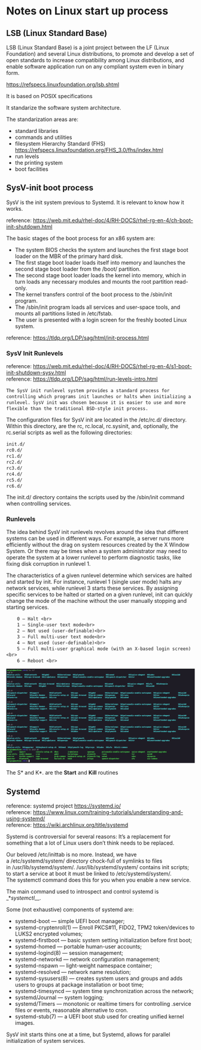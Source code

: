 # Notes on Linux start up process

## LSB (Linux Standard Base)

LSB (Linux Standard Base) is a joint project between the LF (Linux Foundation) and several Linux distributions, to promote and develop a set of open standards to increase 
compatibility among Linux distributions, and enable software application run on any compliant system even in binary form. 

https://refspecs.linuxfoundation.org/lsb.shtml

It is based on POSIX specifications

It standarize the software system architecture.

The standarization areas are:
- standard libraries
- commands and utilities
- filesystem Hierarchy Standard (FHS) https://refspecs.linuxfoundation.org/FHS_3.0/fhs/index.html
- run levels
- the printing system
- boot facilities

## SysV-init boot process

SysV is the init system previous to Systemd. It is relevant to know how it works.

reference: https://web.mit.edu/rhel-doc/4/RH-DOCS/rhel-rg-en-4/ch-boot-init-shutdown.html

The basic stages of the boot process for an x86 system are:

   - The system BIOS checks the system and launches the first stage boot loader on the MBR of the primary hard disk.
   - The first stage boot loader loads itself into memory and launches the second stage boot loader from the /boot/ partition.
   - The second stage boot loader loads the kernel into memory, which in turn loads any necessary modules and mounts the root partition read-only.
   - The kernel transfers control of the boot process to the /sbin/init program.
   - The /sbin/init program loads all services and user-space tools, and mounts all partitions listed in /etc/fstab.
   - The user is presented with a login screen for the freshly booted Linux system.

reference: https://tldp.org/LDP/sag/html/init-process.html




### SysV Init Runlevels

reference: https://web.mit.edu/rhel-doc/4/RH-DOCS/rhel-rg-en-4/s1-boot-init-shutdown-sysv.html <br>
reference: https://tldp.org/LDP/sag/html/run-levels-intro.html

	The SysV init runlevel system provides a standard process for controlling which programs init launches or halts when initializing a runlevel. SysV init was chosen because it is easier to use and more flexible than the traditional BSD-style init process.

The configuration files for SysV init are located in the /etc/rc.d/ directory. Within this directory, are the rc, rc.local, rc.sysinit, and, optionally, the rc.serial scripts as well as the following directories:

```
init.d/
rc0.d/
rc1.d/
rc2.d/
rc3.d/
rc4.d/
rc5.d/
rc6.d/
```
The init.d/ directory contains the scripts used by the /sbin/init command when controlling services. 

### Runlevels

The idea behind SysV init runlevels revolves around the idea that different systems can be used in different ways. For example, a server runs more efficiently without the drag on system resources created by the X Window System. Or there may be times when a system administrator may need to operate the system at a lower runlevel to perform diagnostic tasks, like fixing disk corruption in runlevel 1.

The characteristics of a given runlevel determine which services are halted and started by init. For instance, runlevel 1 (single user mode) halts any network services, while runlevel 3 starts these services. By assigning specific services to be halted or started on a given runlevel, init can quickly change the mode of the machine without the user manually stopping and starting services.

        0 — Halt <br>
        1 — Single-user text mode<br>
        2 — Not used (user-definable)<br>
        3 — Full multi-user text mode<br>
        4 — Not used (user-definable)<br>
        5 — Full multi-user graphical mode (with an X-based login screen)<br>
        6 — Reboot <br>
        
        
![init_files](https://github.com/sergiocollado/potpourri/blob/master/Notes_on_Linux/images/init_files.png)

The S* and K*. are the **Start** and **Kill** routines


## Systemd

reference: systemd project https://systemd.io/ <br>
reference: https://www.linux.com/training-tutorials/understanding-and-using-systemd/ <br>
reference: https://wiki.archlinux.org/title/systemd

Systemd is controversial for several reasons: It’s a replacement for something that a lot of Linux users don’t think needs to be replaced.

Our beloved /etc/inittab is no more. Instead, we have a /etc/systemd/system/ directory chock-full of symlinks to files in /usr/lib/systemd/system/. /usr/lib/systemd/system/ contains init scripts; to start a service at boot it must be linked to /etc/systemd/system/. The systemctl command does this for you when you enable a new service. 

The main command used to introspect and control systemd is _**systemctl*__.

Some (not exhaustive) components of systemd are:

   - systemd-boot — simple UEFI boot manager;
   - systemd-cryptenroll(1) — Enroll PKCS#11, FIDO2, TPM2 token/devices to LUKS2 encrypted volumes;
   - systemd-firstboot — basic system setting initialization before first boot;
   - systemd-homed — portable human-user accounts;
   - systemd-logind(8) — session management;
   - systemd-networkd — network configuration management;
   - systemd-nspawn — light-weight namespace container;
   - systemd-resolved — network name resolution;
   - systemd-sysusers(8) — creates system users and groups and adds users to groups at package installation or boot time;
   - systemd-timesyncd — system time synchronization across the network;
   - systemd/Journal — system logging;
   - systemd/Timers — monotonic or realtime timers for controlling .service files or events, reasonable alternative to cron.
   - systemd-stub(7) — a UEFI boot stub used for creating unified kernel images.


SysV init starts thins one at a time, but Systemd, allows for parallel initialization of system services. 


